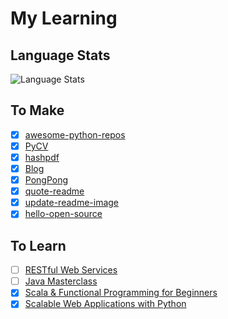# My Learning

## Language Stats

<img alt="Language Stats" src="https://github-readme-stats.vercel.app/api/top-langs/?username=siddharth2016&layout=compact&langs_count=16&theme=graywhite&hide=jupyter%20notebook"/>

## To Make

- [x] [awesome-python-repos](https://github.com/siddharth2016/awesome-python-repos)
- [x] [PyCV](https://github.com/siddharth2016/PyCV)
- [x] [hashpdf](https://github.com/siddharth2016/hashpdf)
- [x] [Blog](https://chandraji.dev/)
- [x] [PongPong](https://github.com/Siddharth2016/PongPong)
- [x] [quote-readme](https://github.com/siddharth2016/quote-readme)
- [x] [update-readme-image](https://github.com/siddharth2016/update-readme-image)
- [x] [hello-open-source](https://github.com/siddharth2016/hello-open-source#hello-open-source)

## To Learn

- [ ] [RESTful Web Services](https://www.udemy.com/course/spring-web-services-tutorial/)
- [ ] [Java Masterclass](https://www.udemy.com/course/java-the-complete-java-developer-course/)
- [x] [Scala & Functional Programming for Beginners](https://www.udemy.com/course/rock-the-jvm-scala-for-beginners/)
- [x] [Scalable Web Applications with Python](https://www.udemy.com/course/flask-is-fun-and-easy-from-basics-to-building-scalable-apps/)
